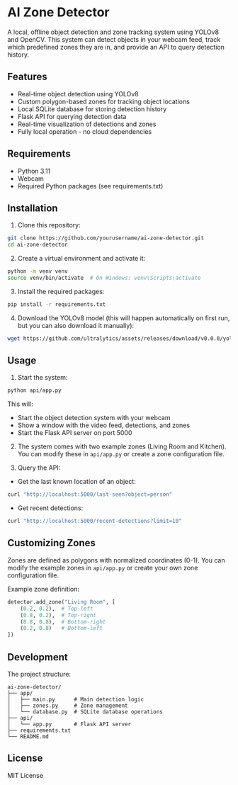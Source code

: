 # AI Zone Detector

A local, offline object detection and zone tracking system using YOLOv8 and OpenCV. This system can detect objects in your webcam feed, track which predefined zones they are in, and provide an API to query detection history.

## Features

- Real-time object detection using YOLOv8
- Custom polygon-based zones for tracking object locations
- Local SQLite database for storing detection history
- Flask API for querying detection data
- Real-time visualization of detections and zones
- Fully local operation - no cloud dependencies

## Requirements

- Python 3.11
- Webcam
- Required Python packages (see requirements.txt)

## Installation

1. Clone this repository:
```bash
git clone https://github.com/yourusername/ai-zone-detector.git
cd ai-zone-detector
```

2. Create a virtual environment and activate it:
```bash
python -m venv venv
source venv/bin/activate  # On Windows: venv\Scripts\activate
```

3. Install the required packages:
```bash
pip install -r requirements.txt
```

4. Download the YOLOv8 model (this will happen automatically on first run, but you can also download it manually):
```bash
wget https://github.com/ultralytics/assets/releases/download/v0.0.0/yolov8n.pt
```

## Usage

1. Start the system:
```bash
python api/app.py
```

This will:
- Start the object detection system with your webcam
- Show a window with the video feed, detections, and zones
- Start the Flask API server on port 5000

2. The system comes with two example zones (Living Room and Kitchen). You can modify these in `api/app.py` or create a zone configuration file.

3. Query the API:
- Get the last known location of an object:
```bash
curl "http://localhost:5000/last-seen?object=person"
```

- Get recent detections:
```bash
curl "http://localhost:5000/recent-detections?limit=10"
```

## Customizing Zones

Zones are defined as polygons with normalized coordinates (0-1). You can modify the example zones in `api/app.py` or create your own zone configuration file.

Example zone definition:
```python
detector.add_zone("Living Room", [
    (0.2, 0.2),  # Top-left
    (0.8, 0.2),  # Top-right
    (0.8, 0.8),  # Bottom-right
    (0.2, 0.8)   # Bottom-left
])
```

## Development

The project structure:
```
ai-zone-detector/
├── app/
│   ├── main.py      # Main detection logic
│   ├── zones.py     # Zone management
│   └── database.py  # SQLite database operations
├── api/
│   └── app.py       # Flask API server
├── requirements.txt
└── README.md
```

## License

MIT License
